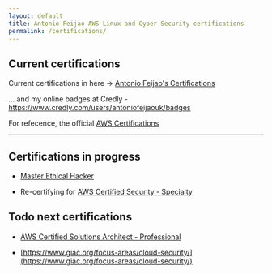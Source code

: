 ```yaml
---
layout: default
title: Antonio Feijao AWS Linux and Cyber Security certifications
permalink: /certifications/
---
```


## Current certifications

Current certifications in here -> [Antonio Feijao's Certifications](/#certifications "Antonio Feijao certifications")

... and my online badges at Credly - <https://www.credly.com/users/antoniofeijaouk/badges>

For refecence, the official [AWS Certifications](https://aws.amazon.com/certification/#Available_AWS_Certifications)

----

## Certifications in progress

* [Master Ethical Hacker](https://www.eccouncil.org/programs/certified-ethical-hacker-ceh-master/)

* Re-certifying for [AWS Certified Security - Specialty](https://aws.amazon.com/certification/certified-security-specialty/)

## Todo next certifications

* [AWS Certified Solutions Architect - Professional](https://aws.amazon.com/certification/certified-solutions-architect-professional/)


* [https://www.giac.org/focus-areas/cloud-security/](https://www.giac.org/focus-areas/cloud-security/)
